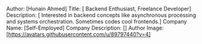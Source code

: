 Author: [Hunain Ahmed] Title: [ Backend Enthusiast, Freelance Developer]
Description: [ Interested in backend concepts like asynchronous processing and
systems orchestration. Sometimes codes cool frontends.] Company Name:
[Self-Employed] Company Description: [] Author Image:
[https://avatars.githubusercontent.com/u/89797440?v=4]
